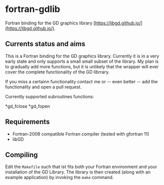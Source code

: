 # fortran-gdlib
Fortran binding for the GD graphics library [https://libgd.github.io/](https://libgd.github.io/).

## Currents status and aims
This is a Fortran binding for the GD graphics library.
Currently it is in a very early state and only supports 
a small small subset of the library.
My plan is to gradually add more functions, but it is unlikely that the wrapper will ever
cover the complete functionality of the GD librrary.

If you miss a certainn functionality contact me or -- even better -- add the functionality
and open a pull request.

Currently supported subroutines functions:

*gd_fclose
*gd_fopen


## Requirements
* Fortran-2008 compatible Fortran compiler (tested with gfortran 11)
* libGD

## Compiling
Edit the ```Makefile``` such that ist fits both your Fortran environment and your installation of the GD Library.
The library is then created (along with an example application) by invoking the ```make``` command.
